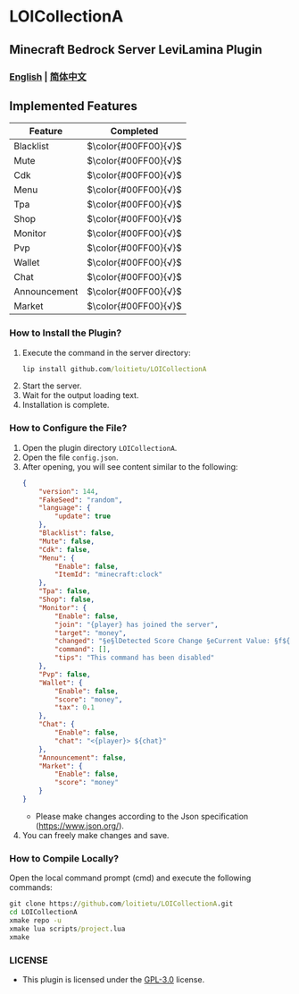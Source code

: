 # LOICollectionA
## Minecraft Bedrock Server LeviLamina Plugin

### [English](README.md) | [简体中文](README.zh.md)

## Implemented Features
Feature | Completed
--- | :---:
Blacklist | $\color{#00FF00}{√}$
Mute | $\color{#00FF00}{√}$
Cdk | $\color{#00FF00}{√}$
Menu | $\color{#00FF00}{√}$
Tpa | $\color{#00FF00}{√}$
Shop | $\color{#00FF00}{√}$
Monitor | $\color{#00FF00}{√}$
Pvp | $\color{#00FF00}{√}$
Wallet | $\color{#00FF00}{√}$
Chat | $\color{#00FF00}{√}$
Announcement | $\color{#00FF00}{√}$
Market | $\color{#00FF00}{√}$

### How to Install the Plugin?
1. Execute the command in the server directory:
   ```cmd
   lip install github.com/loitietu/LOICollectionA
   ```
2. Start the server.
3. Wait for the output loading text.
4. Installation is complete.

### How to Configure the File?
1. Open the plugin directory `LOICollectionA`.
2. Open the file `config.json`.
3. After opening, you will see content similar to the following:
   ```json
   {
       "version": 144,
       "FakeSeed": "random",
       "language": {
           "update": true
       },
       "Blacklist": false,
       "Mute": false, 
       "Cdk": false,
       "Menu": {
           "Enable": false,
           "ItemId": "minecraft:clock" 
       },
       "Tpa": false,
       "Shop": false,
       "Monitor": {
           "Enable": false,
           "join": "{player} has joined the server",
           "target": "money",
           "changed": "§e§lDetected Score Change §eCurrent Value: §f${GetScore}",
           "command": [],
           "tips": "This command has been disabled" 
       },
       "Pvp": false,
       "Wallet": {
           "Enable": false,
           "score": "money",
           "tax": 0.1 
       },
       "Chat": {
           "Enable": false,
           "chat": "<{player}> ${chat}"
       },
       "Announcement": false,
       "Market": {
           "Enable": false,
           "score": "money"
       }
   }
   ```
   - Please make changes according to the Json specification (https://www.json.org/).
4. You can freely make changes and save.

### How to Compile Locally?
Open the local command prompt (cmd) and execute the following commands:
```cmd
git clone https://github.com/loitietu/LOICollectionA.git
cd LOICollectionA
xmake repo -u
xmake lua scripts/project.lua
xmake
```

### LICENSE
- This plugin is licensed under the [GPL-3.0](LICENSE) license.